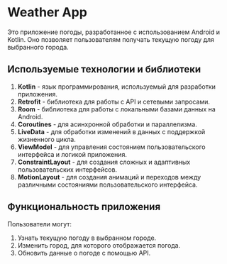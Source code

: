 # Weather App

Это приложение погоды, разработанное с использованием Android и Kotlin. Оно позволяет пользователям получать текущую погоду для выбранного города.

## Используемые технологии и библиотеки

1. **Kotlin** - язык программирования, используемый для разработки приложения.
2. **Retrofit** - библиотека для работы с API и сетевыми запросами.
3. **Room** - библиотека для работы с локальными базами данных на Android.
4. **Coroutines** - для асинхронной обработки и параллелизма.
5. **LiveData** - для обработки изменений в данных с поддержкой жизненного цикла.
6. **ViewModel** - для управления состоянием пользовательского интерфейса и логикой приложения.
7. **ConstraintLayout** - для создания сложных и адаптивных пользовательских интерфейсов.
8. **MotionLayout** - для создания анимаций и переходов между различными состояниями пользовательского интерфейса.

## Функциональность приложения

Пользователи могут:

1. Узнать текущую погоду в выбранном городе.
2. Изменить город, для которого отображается погода.
3. Обновить данные о погоде с помощью API.

